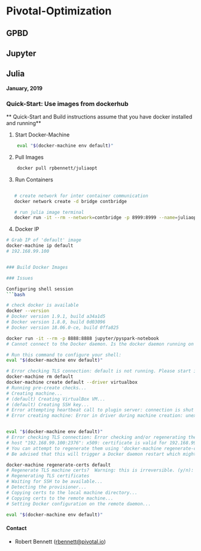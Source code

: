 # Pivotal-Optimization

## GPBD

## Jupyter


## Julia


**January, 2019**


### Quick-Start: Use images from dockerhub
** Quick-Start and Build instructions assume that you have docker installed and running**

1. Start Docker-Machine
```bash
    eval "$(docker-machine env default)"
```
2. Pull Images
```bash
    docker pull rpbennett/juliaopt
```
3. Run Containers
```bash

   # create network for inter container communication
   docker network create -d bridge contbridge

   # run julia image terminal
   docker run -it --rm --network=contbridge -p 8999:8999 --name=juliaopt rpbennett/juliaopt

```

4. Docker IP

```bash
# Grab IP of 'default' image
docker-machine ip default
# 192.168.99.100


### Build Docker Images

### Issues

Configuring shell session
```bash

# check docker is available
docker --version
# Docker version 1.9.1, build a34a1d5
# Docker version 1.8.0, build 0d03096
# Docker version 18.06.0-ce, build 0ffa825

docker run -it --rm -p 8888:8888 jupyter/pyspark-notebook
# Cannot connect to the Docker daemon. Is the docker daemon running on this host?

# Run this command to configure your shell:
eval "$(docker-machine env default)"

# Error checking TLS connection: default is not running. Please start it in order to use the connection settings
docker-machine rm default
docker-machine create default --driver virtualbox
# Running pre-create checks...
# Creating machine...
# (default) Creating VirtualBox VM...
# (default) Creating SSH key...
# Error attempting heartbeat call to plugin server: connection is shut down
# Error creating machine: Error in driver during machine creation: unexpected EOF

```

```bash

eval "$(docker-machine env default)"
# Error checking TLS connection: Error checking and/or regenerating the certs: There was an error validating certificates for
# host "192.168.99.100:2376": x509: certificate is valid for 192.168.99.101, not 192.168.99.100
# You can attempt to regenerate them using 'docker-machine regenerate-certs [name]'.
# Be advised that this will trigger a Docker daemon restart which might stop running containers.

docker-machine regenerate-certs default
# Regenerate TLS machine certs?  Warning: this is irreversible. (y/n): y
# Regenerating TLS certificates
# Waiting for SSH to be available...
# Detecting the provisioner...
# Copying certs to the local machine directory...
# Copying certs to the remote machine...
# Setting Docker configuration on the remote daemon...

eval "$(docker-machine env default)"
```

#### Contact

* Robert Bennett (rbennett@pivotal.io)
